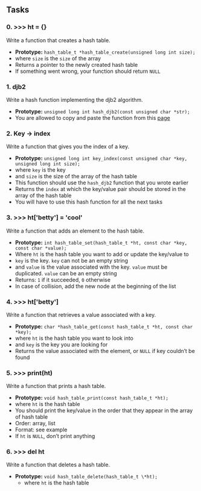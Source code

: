 ## Tasks

### 0. >>> ht = {}

Write a function that creates a hash table.

-   **Prototype:** `hash_table_t *hash_table_create(unsigned long int size);`
-   where `size` is the `size` of the array
-   Returns a pointer to the newly created hash table
-   If something went wrong, your function should return `NULL`

### 1. djb2

Write a hash function implementing the djb2 algorithm.

-   **Prototype:** `unsigned long int hash_djb2(const unsigned char *str);`
-   You are allowed to copy and paste the function from this [page]("https://intranet.alxswe.com/rltoken/3B7lCUBD4yZh66Pbl2KcEQ")

### 2. Key -> index

Write a function that gives you the index of a key.

-   **Prototype:** `unsigned long int key_index(const unsigned char *key, unsigned long int size);`
-   where `key` is the key
-   and `size` is the size of the array of the hash table
-   This function should use the `hash_djb2` function that you wrote earlier
-   Returns the `index` at which the key/value pair should be stored in the array of the hash table
-   You will have to use this hash function for all the next tasks

### 3. >>> ht['betty'] = 'cool'

Write a function that adds an element to the hash table.

-   **Prototype:** `int hash_table_set(hash_table_t *ht, const char *key, const char *value);`
-   Where `ht` is the hash table you want to add or update the key/value to
-   `key` is the key. `key` can not be an empty string
-   and `value` is the value associated with the key. `value` must be duplicated. `value` can be an empty string
-   Returns: `1` if it succeeded, `0` otherwise
-   In case of collision, add the new node at the beginning of the list

### 4. >>> ht['betty']

Write a function that retrieves a value associated with a key.

-   **Prototype:** `char *hash_table_get(const hash_table_t *ht, const char *key);`
-   where `ht` is the hash table you want to look into
-   and `key` is the key you are looking for
-   Returns the value associated with the element, or `NULL` if key couldn’t be found

### 5. >>> print(ht)

Write a function that prints a hash table.

-   **Prototype:** `void hash_table_print(const hash_table_t *ht);`
-   where `ht` is the hash table
-   You should print the key/value in the order that they appear in the array of hash table
-   Order: array, list
-   Format: see example
-   If `ht` is `NULL`, don’t print anything

### 6. >>> del ht

Write a function that deletes a hash table.

-   **Prototype:** `void hash_table_delete(hash_table_t \*ht);`
    -   where `ht` is the hash table
